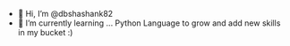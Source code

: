 - 👋 Hi, I’m @dbshashank82
- 🌱 I’m currently learning ... Python Language to grow and add new skills in my bucket :) 
